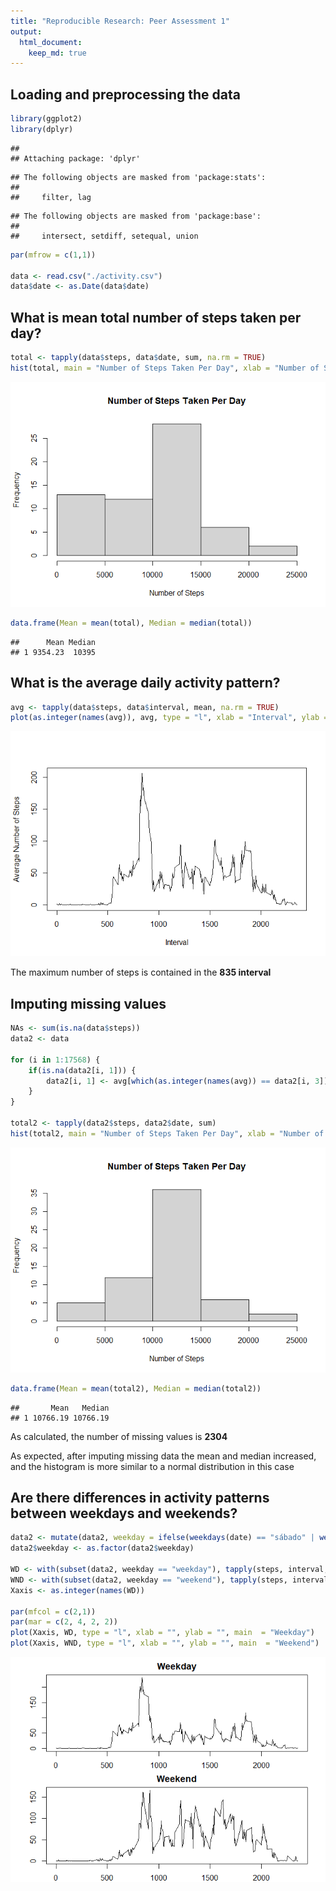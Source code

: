 ```yaml
---
title: "Reproducible Research: Peer Assessment 1"
output: 
  html_document:
    keep_md: true
---
```



## Loading and preprocessing the data


```r
library(ggplot2)
library(dplyr)
```

```
## 
## Attaching package: 'dplyr'
```

```
## The following objects are masked from 'package:stats':
## 
##     filter, lag
```

```
## The following objects are masked from 'package:base':
## 
##     intersect, setdiff, setequal, union
```

```r
par(mfrow = c(1,1))

data <- read.csv("./activity.csv")
data$date <- as.Date(data$date)
```

## What is mean total number of steps taken per day?


```r
total <- tapply(data$steps, data$date, sum, na.rm = TRUE)
hist(total, main = "Number of Steps Taken Per Day", xlab = "Number of Steps")
```

![](PA1_template_files/figure-html/unnamed-chunk-2-1.png)<!-- -->

```r
data.frame(Mean = mean(total), Median = median(total))
```

```
##      Mean Median
## 1 9354.23  10395
```

## What is the average daily activity pattern?


```r
avg <- tapply(data$steps, data$interval, mean, na.rm = TRUE)
plot(as.integer(names(avg)), avg, type = "l", xlab = "Interval", ylab = "Average Number of Steps")
```

![](PA1_template_files/figure-html/unnamed-chunk-3-1.png)<!-- -->

The maximum number of steps is contained in the **835 interval**

## Imputing missing values


```r
NAs <- sum(is.na(data$steps))
data2 <- data

for (i in 1:17568) {
    if(is.na(data2[i, 1])) {
        data2[i, 1] <- avg[which(as.integer(names(avg)) == data2[i, 3])]
    }
}

total2 <- tapply(data2$steps, data2$date, sum)
hist(total2, main = "Number of Steps Taken Per Day", xlab = "Number of Steps")
```

![](PA1_template_files/figure-html/unnamed-chunk-4-1.png)<!-- -->

```r
data.frame(Mean = mean(total2), Median = median(total2))
```

```
##       Mean   Median
## 1 10766.19 10766.19
```

As calculated, the number of missing values is **2304**  
  
As expected, after imputing missing data the mean and median increased, and the histogram is more similar to a normal distribution in this case

## Are there differences in activity patterns between weekdays and weekends?


```r
data2 <- mutate(data2, weekday = ifelse(weekdays(date) == "sábado" | weekdays(date) == "domingo", "weekend", "weekday"))
data2$weekday <- as.factor(data2$weekday)

WD <- with(subset(data2, weekday == "weekday"), tapply(steps, interval, mean))
WND <- with(subset(data2, weekday == "weekend"), tapply(steps, interval, mean))
Xaxis <- as.integer(names(WD))

par(mfcol = c(2,1))
par(mar = c(2, 4, 2, 2))
plot(Xaxis, WD, type = "l", xlab = "", ylab = "", main  = "Weekday")
plot(Xaxis, WND, type = "l", xlab = "", ylab = "", main  = "Weekend")
```

![](PA1_template_files/figure-html/unnamed-chunk-5-1.png)<!-- -->
